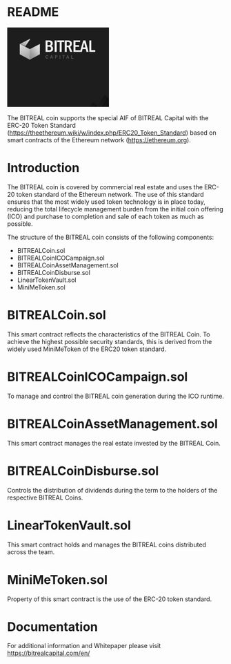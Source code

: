 # README
<img src="BCLogo.png">

The BITREAL coin supports the special AIF of BITREAL Capital with the ERC-20 Token Standard (https://theethereum.wiki/w/index.php/ERC20_Token_Standard) based on smart contracts of the Ethereum network (https://ethereum.org).

# Introduction
The BITREAL coin is covered by commercial real estate and uses the ERC-20 token standard of the Ethereum network. The use of this standard ensures that the most widely used token technology is in place today, reducing the total lifecycle management burden from the initial coin offering (ICO) and purchase to completion and sale of each token as much as possible.

The structure of the BITREAL coin consists of the following components:
* BITREALCoin.sol
* BITREALCoinICOCampaign.sol
* BITREALCoinAssetManagement.sol
* BITREALCoinDisburse.sol
* LinearTokenVault.sol
* MiniMeToken.sol

# BITREALCoin.sol
This smart contract reflects the characteristics of the BITREAL Coin. To achieve the highest possible security standards, this is derived from the widely used MiniMeToken of the ERC20 token standard.

# BITREALCoinICOCampaign.sol
To manage and control the BITREAL coin generation during the ICO runtime.

# BITREALCoinAssetManagement.sol
This smart contract manages the real estate invested by the BITREAL Coin.

# BITREALCoinDisburse.sol
Controls the distribution of dividends during the term to the holders of the respective BITREAL Coins.

# LinearTokenVault.sol
This smart contract holds and manages the BITREAL coins distributed across the team.

# MiniMeToken.sol
Property of this smart contract is the use of the ERC-20 token standard.

# Documentation
For additional information and Whitepaper please visit https://bitrealcapital.com/en/
